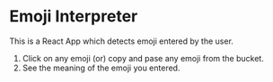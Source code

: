 # Emoji Interpreter
This is a React App which detects emoji entered by the user.
1. Click on any emoji (or) copy and pase any emoji from the bucket.
3. See the meaning of the emoji you entered.

